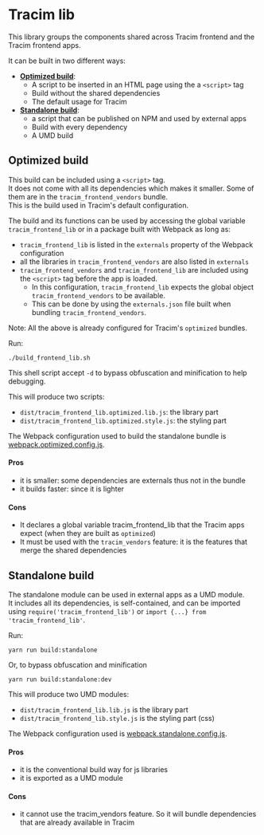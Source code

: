 Tracim lib
==========

This library groups the components shared across Tracim frontend and the Tracim frontend apps.

It can be built in two different ways:

- [**Optimized build**](#optimized-build):
  - A script to be inserted in an HTML page using the a `<script>` tag
  - Build without the shared dependencies
  - The default usage for Tracim
- [**Standalone build**](#standalone-build):
  - a script that can be published on NPM and used by external apps
  - Build with every dependency
  - A UMD build

## Optimized build

This build can be included using a `<script>` tag.  
It does not come with all its dependencies which makes it smaller.
Some of them are in the `tracim_frontend_vendors` bundle.  
This is the build used in Tracim's default configuration.

The build and its functions can be used by accessing the global variable `tracim_frontend_lib` or in a package built with Webpack as long as:

- `tracim_frontend_lib` is listed in the `externals` property of the Webpack configuration
- all the libraries in `tracim_frontend_vendors` are also listed in `externals`
- `tracim_frontend_vendors` and `tracim_frontend_lib` are included using the `<script>` tag before the app is loaded.
  - In this configuration, `tracim_frontend_lib` expects the global object `tracim_frontend_vendors` to be available.
  - This can be done by using the `externals.json` file built when bundling `tracim_frontend_vendors`.
  
Note: All the above is already configured for Tracim's `optimized` bundles.

Run:

    ./build_frontend_lib.sh

This shell script accept `-d` to bypass obfuscation and minification to help debugging.

This will produce two scripts:
- `dist/tracim_frontend_lib.optimized.lib.js`: the library part
- `dist/tracim_frontend_lib.optimized.style.js`: the styling part

The Webpack configuration used to build the standalone bundle is [webpack.optimized.config.js](./webpack.optimized.config.js).

#### Pros
- it is smaller: some dependencies are externals thus not in the bundle
- it builds faster: since it is lighter

#### Cons
- It declares a global variable tracim_frontend_lib that the Tracim apps expect (when they are built as `optimized`)
- It must be used with the `tracim_vendors` feature: it is the features that merge the shared dependencies

## Standalone build

The standalone module can be used in external apps as a UMD module.  
It includes all its dependencies, is self-contained, and can be imported using
`require('tracim_frontend_lib')` or `import {...} from 'tracim_frontend_lib'`.

Run:

    yarn run build:standalone

Or, to bypass obfuscation and minification

    yarn run build:standalone:dev

This will produce two UMD modules:
- `dist/tracim_frontend_lib.lib.js` is the library part
- `dist/tracim_frontend_lib.style.js` is the styling part (css)

The Webpack configuration used is [webpack.standalone.config.js](./webpack.standalone.config.js).

#### Pros
- it is the conventional build way for js libraries
- it is exported as a UMD module

#### Cons
- it cannot use the tracim_vendors feature. So it will bundle dependencies that are already available in Tracim
